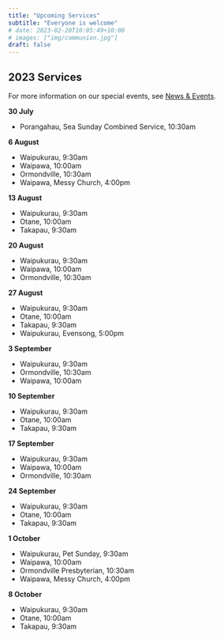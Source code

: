 ```yaml
---
title: "Upcoming Services"
subtitle: "Everyone is welcome"
# date: 2023-02-20T10:05:49+10:00
# images: ["img/communion.jpg"]
draft: false
---
```


## 2023 Services

For more information on our special events, see [News & Events](/news).

**30 July**

* Porangahau, Sea Sunday Combined Service, 10:30am

**6 August**

* Waipukurau, 9:30am
* Waipawa, 10:00am
* Ormondville, 10:30am
* Waipawa, Messy Church, 4:00pm

**13 August**

* Waipukurau, 9:30am
* Otane, 10:00am
* Takapau, 9:30am

**20 August**

* Waipukurau, 9:30am
* Waipawa, 10:00am
* Ormondville, 10:30am

**27 August**

* Waipukurau, 9:30am
* Otane, 10:00am
* Takapau, 9:30am
* Waipukurau, Evensong, 5:00pm

**3 September**

* Waipukurau, 9:30am
* Ormondville, 10:30am
* Waipawa, 10:00am

**10 September**

* Waipukurau, 9:30am
* Otane, 10:00am
* Takapau, 9:30am

**17 September**

* Waipukurau, 9:30am
* Waipawa, 10:00am
* Ormondville, 10:30am

**24 September**

* Waipukurau, 9:30am
* Otane, 10:00am
* Takapau, 9:30am

**1 October**

* Waipukurau, Pet Sunday, 9:30am
* Waipawa, 10:00am
* Ormondville Presbyterian, 10:30am
* Waipawa, Messy Church, 4:00pm

**8 October**

* Waipukurau, 9:30am
* Otane, 10:00am
* Takapau, 9:30am